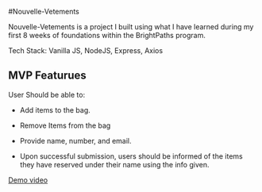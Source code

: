 #Nouvelle-Vetements

Nouvelle-Vetements is a project I built using what I have learned during my first 8 weeks of foundations within the BrightPaths program.

Tech Stack: Vanilla JS, NodeJS, Express, Axios

## MVP Featurues

User Should be able to: 


- Add items to the bag.

- Remove Items from the bag

- Provide name, number, and email.

- Upon successful submission, users should be informed of the items they have reserved under their name using the info given.

[Demo video](https://www.youtube.com/watch?v=tHQg8PQm3dg "Demo video")
